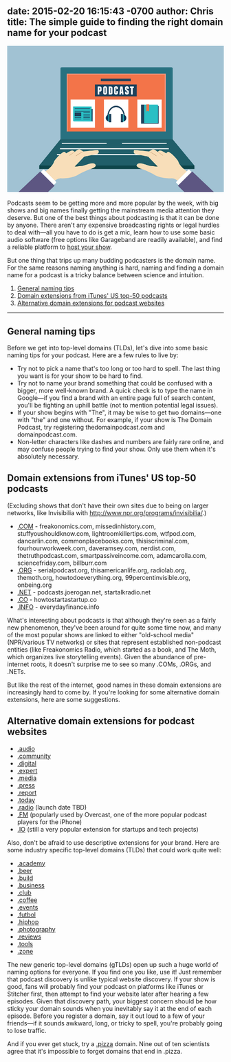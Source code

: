 date: 2015-02-20 16:15:43 -0700
author: Chris
title: The simple guide to finding the right domain name for your podcast
----

<!-- excerpt -->

![podcast](/media/2015-02-20-podcast.jpg)

Podcasts seem to be getting more and more popular by the week, with big shows and big names finally getting the mainstream media attention they deserve. But one of the best things about podcasting is that it can be done by anyone. There aren't any expensive broadcasting rights or legal hurdles to deal with—all you have to do is get a mic, learn how to use some basic audio software (free options like Garageband are readily available), and find a reliable platform to [host your show](https://iwantmyname.com/services/podcast/). 

But one thing that trips up many budding podcasters is the domain name. For the same reasons naming anything is hard, naming and finding a domain name for a podcast is a tricky balance between science and intuition.

<!-- /excerpt -->

1. [General naming tips](#section-1)
2. [Domain extensions from iTunes' US top-50 podcasts](#section-2)
3. [Alternative domain extensions for podcast websites](#section-3)

***

<h2 id="section-1">General naming tips</h2>

Before we get into top-level domains (TLDs), let's dive into some basic naming tips for your podcast. Here are a few rules to live by:

+ Try not to pick a name that's too long or too hard to spell. The last thing you want is for your show to be hard to find.
+ Try not to name your brand something that could be confused with a bigger, more well-known brand. A quick check is to type the name in Google—if you find a brand with an entire page full of search content, you'll be fighting an uphill battle (not to mention potential legal issues).
+ If your show begins with "The", it may be wise to get two domains—one with "the" and one without. For example, if your show is The Domain Podcast, try registering thedomainpodcast.com and domainpodcast.com.
+ Non-letter characters like dashes and numbers are fairly rare online, and may confuse people trying to find your show. Only use them when it's absolutely necessary.

<h2 id="section-2">Domain extensions from iTunes' US top-50 podcasts</h2>

(Excluding shows that don't have their own sites due to being on larger networks, like Invisibilia with http://www.npr.org/programs/invisibilia/.)

+ [.COM](https://iwantmyname.com/domains/com-domain-name-registration-for-commercial) - freakonomics.com, missedinhistory.com, stuffyoushouldknow.com, lightroomkillertips.com, wtfpod.com, dancarlin.com, commonplacebooks.com, thisiscriminal.com, fourhourworkweek.com, daveramsey.com, nerdist.com, thetruthpodcast.com, smartpassiveincome.com, adamcarolla.com, sciencefriday.com, billburr.com
+ [.ORG](https://iwantmyname.com/domains/org-domain-name-registration-for-organisation) - serialpodcast.org, thisamericanlife.org, radiolab.org, themoth.org, howtodoeverything.org, 99percentinvisible.org, onbeing.org
+ [.NET](https://iwantmyname.com/domains/net-domain-name-registration-for-network) - podcasts.joerogan.net, startalkradio.net
+ [.CO](https://iwantmyname.com/domains/co-colombian-domain-name-registration-for-colombia) - howtostartastartup.co
+ [.INFO](https://iwantmyname.com/domains/info-domain-name-registration-for-information) - everydayfinance.info

What's interesting about podcasts is that although they're seen as a fairly new phenomenon, they've been around for quite some time now, and many of the most popular shows are linked to either "old-school media" (NPR/various TV networks) or sites that represent established non-podcast entities (like Freakonomics Radio, which started as a book, and The Moth, which organizes live storytelling events). Given the abundance of pre-internet roots, it doesn't surprise me to see so many .COMs, .ORGs, and .NETs.

But like the rest of the internet, good names in these domain extensions are increasingly hard to come by. If you're looking for some alternative domain extensions, here are some suggestions.

<h2 id="section-3">Alternative domain extensions for podcast websites</h2>

+ [.audio](https://iwantmyname.com/domains/dot-audio)
+ [.community](https://iwantmyname.com/domains/dot-community)
+ [.digital](https://iwantmyname.com/domains/dot-digital)
+ [.expert](https://iwantmyname.com/domains/dot-expert)
+ [.media](https://iwantmyname.com/domains/dot-media)
+ [.press](https://iwantmyname.com/domains/dot-press)
+ [.report](https://iwantmyname.com/domains/dot-report)
+ [.today](https://iwantmyname.com/domains/dot-today)
+ [.radio](https://iwantmyname.com/domains/dot-radio) (launch date TBD)
+ [.FM](https://iwantmyname.com/domains/fm-domain-name-registration-for-federated-states-of-micronesia) (popularly used by Overcast, one of the more popular podcast players for the iPhone)
+ [.IO](https://iwantmyname.com/domains/io-domain-name-registration-for-british-indian-ocean-territory) (still a very popular extension for startups and tech projects)

Also, don't be afraid to use descriptive extensions for your brand. Here are some industry specific top-level domains (TLDs) that could work quite well:

 + [.academy](https://iwantmyname.com/domains/dot-academy)
 + [.beer](https://iwantmyname.com/domains/dot-beer)
 + [.build](https://iwantmyname.com/domains/dot-build)
 + [.business](https://iwantmyname.com/domains/dot-business)
 + [.club](https://iwantmyname.com/domains/dot-club)
 + [.coffee](https://iwantmyname.com/domains/dot-coffee)
 + [.events](https://iwantmyname.com/domains/dot-events)
 + [.futbol](https://iwantmyname.com/domains/dot-futbol)
 + [.hiphop](https://iwantmyname.com/domains/dot-hiphop)
 + [.photography](https://iwantmyname.com/domains/dot-photography)
 + [.reviews](https://iwantmyname.com/domains/dot-reviews)
 + [.tools](https://iwantmyname.com/domains/dot-reviews)
 + [.zone](https://iwantmyname.com/domains/dot-zone)

The new generic top-level domains (gTLDs) open up such a huge world of naming options for everyone. If you find one you like, use it! Just remember that podcast discovery is unlike typical website discovery. If your show is good, fans will probably find your podcast on platforms like iTunes or Stitcher first, then attempt to find your website later after hearing a few episodes. Given that discovery path, your biggest concern should be how sticky your domain sounds when you inevitably say it at the end of each episode. Before you register a domain, say it out loud to a few of your friends—if it sounds awkward, long, or tricky to spell, you're probably going to lose traffic. 

And if you ever get stuck, try a [.pizza](https://iwantmyname.com/domains/dot-pizza) domain. Nine out of ten scientists agree that it's impossible to forget domains that end in .pizza.